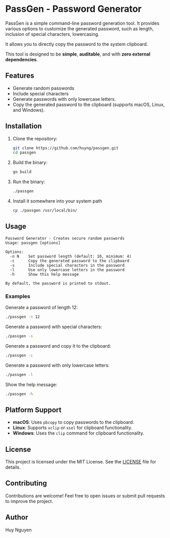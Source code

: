 # PassGen - Password Generator

PassGen is a simple command-line password generation tool. It provides various options to customize the generated password, such as length, inclusion of special characters, lowercasing.

It allows you to directly copy the password to the system clipboard.

This tool is designed to be **simple**, **auditable**, and with **zero external dependencies**.

## Features

- Generate random passwords
- Include special characters
- Generate passwords with only lowercase letters.
- Copy the generated password to the clipboard (supports macOS, Linux, and Windows).

## Installation

1. Clone the repository:
   ```bash
   git clone https://github.com/huyng/passgen.git
   cd passgen
   ```

2. Build the binary:
   ```bash
   go build
   ```

3. Run the binary:
   ```bash
   ./passgen
   ```

3. Install it somewhere into your system path
   ```bash
   cp ./passgen /usr/local/bin/
   ```

## Usage

```
Password Generator - Creates secure random passwords
Usage: passgen [options]

Options:
  -n N    Set password length (default: 10, minimum: 4)
  -c      Copy the generated password to the clipboard
  -s      Include special characters in the password
  -l      Use only lowercase letters in the password
  -h      Show this help message

By default, the password is printed to stdout.
```

### Examples

Generate a password of length 12:
```bash
./passgen -n 12
```

Generate a password with special characters:
```bash
./passgen -s
```

Generate a password and copy it to the clipboard:
```bash
./passgen -c
```

Generate a password with only lowercase letters:
```bash
./passgen -l
```

Show the help message:
```bash
./passgen -h
```

## Platform Support

- **macOS**: Uses `pbcopy` to copy passwords to the clipboard.
- **Linux**: Supports `xclip` or `xsel` for clipboard functionality.
- **Windows**: Uses the `clip` command for clipboard functionality.

## License

This project is licensed under the MIT License. See the [LICENSE](LICENSE.md) file for details.

## Contributing

Contributions are welcome! Feel free to open issues or submit pull requests to improve the project.

## Author

Huy Nguyen
